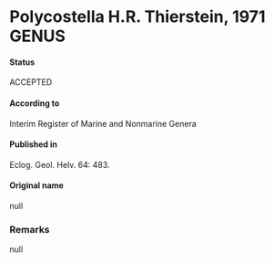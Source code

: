 Polycostella H.R. Thierstein, 1971 GENUS
=======

#### Status
ACCEPTED

#### According to
Interim Register of Marine and Nonmarine Genera

#### Published in
Eclog. Geol. Helv. 64: 483.

#### Original name
null

### Remarks
null